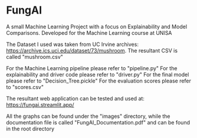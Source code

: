 # FungAI

A small Machine Learning Project with a focus on Explainability and Model Comparisons.
Developed for the Machine Learning course at UNISA

The Dataset I used was taken from UC Irvine archives: https://archive.ics.uci.edu/dataset/73/mushroom.
The resultant CSV is called "mushroom.csv"

For the Machine Learning pipeline please refer to "pipeline.py"
For the explainability and driver code please refer to "driver.py"
For the final model please refer to "Decision_Tree.pickle"
For the evaluation scores please refer to "scores.csv"

The resultant web application can be tested and used at: https://fungai.streamlit.app/

All the graphs can be found under the "images" directory, while the documentation file is called "FungAI_Documentation.pdf" and can be found in the root directory

